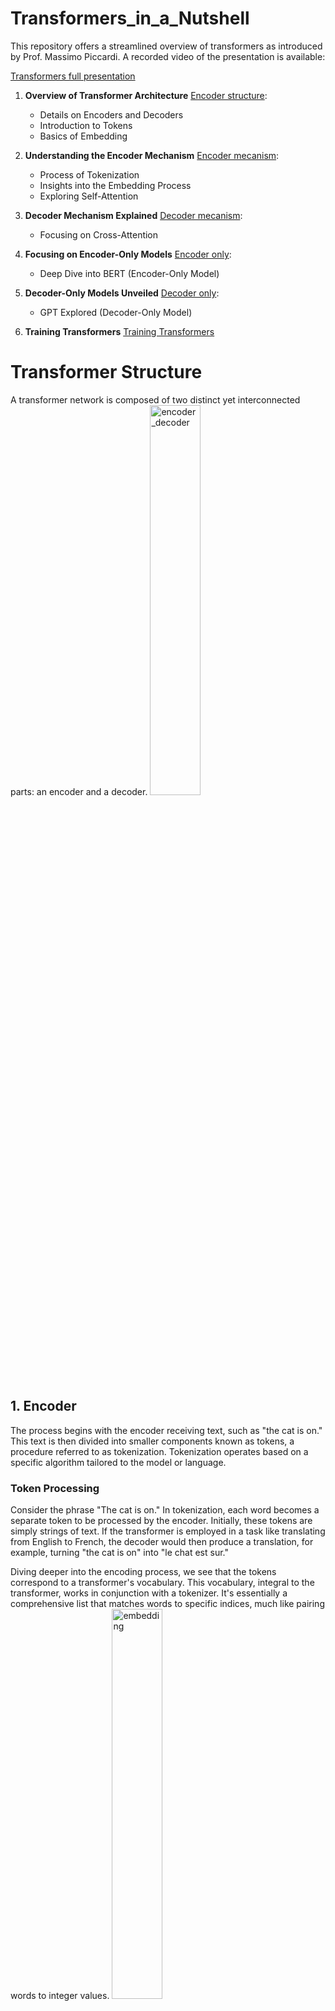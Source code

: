 # Transformers_in_a_Nutshell

This repository offers a streamlined overview of transformers as introduced by Prof. Massimo Piccardi. A recorded video of the presentation is available:

[Transformers full presentation](./video/transformers_all.mp4)

   1. **Overview of Transformer Architecture** [Encoder structure](./video/1-Encoder_structure.mp4):
      - Details on Encoders and Decoders
      - Introduction to Tokens
      - Basics of Embedding

   2. **Understanding the Encoder Mechanism** [Encoder mecanism](./video/2-Encoder_mecanism.mp4):
      - Process of Tokenization
      - Insights into the Embedding Process
      - Exploring Self-Attention

   3. **Decoder Mechanism Explained** [Decoder mecanism](./video/3-Decoder_mecanism.mp4):
      - Focusing on Cross-Attention

   4. **Focusing on Encoder-Only Models** [Encoder only](./video/4-Encoder_only.mp4):
      - Deep Dive into BERT (Encoder-Only Model)

   5. **Decoder-Only Models Unveiled** [Decoder only](./video/5-Decoder_only.mp4):
      - GPT Explored (Decoder-Only Model)

   6. **Training Transformers** [Training Transformers](./video/6-Training_Transformers.mp4)



# Transformer Structure 
A transformer network is composed of two distinct yet interconnected parts: an encoder and a decoder. 
<img src="./img/encoder_decoder.png" alt="encoder_decoder" width="40%" height="40%">

## 1. Encoder

The process begins with the encoder receiving text, such as "the cat is on." This text is then divided into smaller components known as tokens, a procedure referred to as tokenization. Tokenization operates based on a specific algorithm tailored to the model or language.

### Token Processing

Consider the phrase "The cat is on." In tokenization, each word becomes a separate token to be processed by the encoder. Initially, these tokens are simply strings of text. If the transformer is employed in a task like translating from English to French, the decoder would then produce a translation, for example, turning "the cat is on" into "le chat est sur."

Diving deeper into the encoding process, we see that the tokens correspond to a transformer's vocabulary. This vocabulary, integral to the transformer, works in conjunction with a tokenizer. It's essentially a comprehensive list that matches words to specific indices, much like pairing words to integer values.
<img src="./img/embedding.png" alt="embedding" width="40%" height="40%">

For instance, in a typical setup, a vocabulary might range from 30,000 to as many as 250,000 different tokens. Each word, once tokenized, is linked to an integer index. The original string nature of the token is discarded at this stage, and only the integer index is relevant for further processing.

Attached to this vocabulary are embeddings – pre-calculated numerical vectors that correspond to each token. These embeddings, which can also be randomly initialized, vary in size but are typically within a few hundred dimensions, such as 768. 

So, when the word "cat" appears in the input, it's first converted into an integer index, and then this index is used to retrieve the corresponding embedding from a matrix. These embeddings, essentially large vectors of numbers, are generally small in absolute value and normalized to maintain consistency. 

**Tips:** as the text enters the transformer, it's tokenized, converted into numerical indices, and then these indices are used to extract embeddings, which are then processed by the transformer network.



### Embedding 

<img src="./img/embedding_2.png" alt="embedding_2" width="40%" height="40%">

This initial transformation is a crucial step in the encoder's processing. What we refer to as token embeddings are the primary inputs into this system. These token embeddings are essentially numerical representations of the tokens and do not rely on their position within the sentence. For example, the embedding for the word "cat" remains constant regardless of its placement in the sentence.

In addition to token embeddings, there are position and segment embeddings. Position embeddings are particularly significant as they add numerical values to the token embeddings, acting like offsets. This addition adjusts the embedding values based on the token's position in the sentence. If the added number is positive, it elevates the embedding values; if negative, it reduces them. A common method for determining these values is using a sinusoidal function, which provides unique, scalable values for each position.

Interestingly, these positional adjustments are sufficient for the encoder to discern the token's placement within a sentence, without explicitly encoding the position. The positional information is implicitly encoded through these slight numerical shifts in the token embeddings.

Segment embeddings, while similar to position embeddings, are less frequently used in practice. They are typically set to zero unless specifically required. Their role becomes prominent in scenarios where the input includes multiple sentences, such as in natural language processing tasks involving sentence comparisons or relationships. Segment embeddings help differentiate between sentences by adjusting the token embeddings of one sentence relative to another.

It's worth noting that an alternative to segment embeddings for differentiating sentences is the use of special separator tokens. However, segment embeddings offer a subtler means of distinguishing between sentences without adding extra tokens.

**Tips:** when these embeddings are input into the encoder – combining token, position, and possibly segment information – they form extended vectors (often 768 dimensions each) that are processed in each token slot of the encoder.

What does the encoder do these embeddings? 

### 2. Mechanisms within Transformer

The encoder's function within the network involves a multi-layered structure, rather than just a single layer. At the outset, there's an initial encoding layer that receives input, which is followed by subsequent layers, each building upon the previous one. In a smaller transformer model, there might be around six layers, while larger models can have up to twelve or more, and this number can be adjusted as needed.

Each layer in the encoder functions similarly. The first layer takes in the embeddings (the numerical representations of tokens) and processes them to produce what are known as hidden states. These hidden states are vectors of the same dimension as the embeddings, often 768 elements.

<img src="./img/mecanism.png" alt="mecanism" width="30%" height="30%">

The hidden states generated by one layer then serve as the input for the next layer. This process continues sequentially through each layer of the encoder. For instance, if we have four tokens represented by embeddings $x1$, $x2$, $x3$, and $x4$, these are transformed into corresponding hidden states at each layer. As the information passes through each layer, the embeddings evolve into hidden states that are processed by subsequent layers.

This repetitive processing across multiple layers culminates in the final hidden states at the last layer of the encoder. These final hidden states represent the fully processed version of the initial embeddings after having been refined through the encoder's multi-layered architecture.


**How each layer works?**

<img src="./img/layers.png" alt="layers" width="40%" height="40%">

Each layer within the transformer is made up of several smaller networks. The most crucial among these is the self-attention network. Self-attention is a key component often highlighted in research papers and is essential for understanding the transformer's functionality. In addition to self-attention, there are other components like a normalization layer and a feed-forward network.

The architecture of the transformer can vary, with many different versions existing. However, the standard model, which is thoroughly explained in the work of [Jay Alammar] (https://jalammar.github.io/illustrated-transformer/), often serves as a reference point for understanding these concepts. This standard setup includes self-attention, followed by normalization and then feed-forward processing.

While all these components are important, self-attention stands out as the most distinctive feature of the transformer. It's this mechanism that sets the transformer apart from other neural network models. The self-attention network, more than any other part, is what people commonly associate with the unique capabilities of the transformer model.

#### Self-attention

To grasp the concept of self-attention, a useful comparison can be drawn with associative memories.
<img src="./img/neurones.png" alt="neurones" width="20%" height="20%">

 Imagine we have four tokens: $x1$, $x2$, $x3$, and $x4$. Each of these tokens, from their initial form to their indexed state and subsequent embeddings, goes through a uniform process in the network.

Let's consider $x2$ as an example. The goal is to process $x2$ in such a way that the output, which we can label as $x2$ prime, differs from the original $x2$. This output is specifically aligned with the second token's slot. The unique aspect of this process is that $x2$' is influenced not only by $x2$ but also by the contributions of all the other tokens – $x1$, $x3$, and $x4$.

The beauty of this system lies in its consistency; the size of $x2'$ remains the same as $x2$. This uniformity allows for the addition of subsequent identical layers atop one another, each repeating the same process. Ultimately, the aim is to produce an output for each token that, while maintaining its original size, is enriched or influenced by the information from all other tokens in the network.
<img src="./img/self_attention.png" alt="self attention" width="40%" height="40%">

**How does this self-attention works?**

Self-attention within each layer of a transformer involves three critical components: the query matrix $Q$, the key matrix $K$, and the value matrix $V$. These matrices are essential in processing the tokens, for example, token $x2$.
<img src="./img/matrices.png" alt="matrices" width="40%" height="40%">

 The matrices, which could be 64 units wide and 768 units tall, interact with the token in a specific way.

<img src="./img/heads.png" alt="heads" width="40%" height="40%">
When token $x2$ interacts with the query matrix $Q$, it is transformed into a new representation, let's call it $Q2$. This process is replicated with the key matrix $K$ and the value matrix $V$, resulting in key $K2$ and value $V2$ representations for the same token.

The next step involves comparing $Q2$ with the key values of all other tokens, including $x2$ itself. This comparison is done through a dot product, which essentially measures the similarity between $Q2$ and each key. The result of this comparison is a set of values, which can range from high (indicating a strong match) to low or even negative (indicating a weak or no match).

These values are then normalized through a softmax function, turning them into weights that sum up to one. These weights determine the extent to which each token's value $V2$, $V3$, etc., contributes to the final output at that specific position in the sequence.

The final output for each position in the sequence is a weighted sum of all the value vectors, adjusted by these weights. This process effectively allows each position in the encoder to consider all other tokens in the sequence simultaneously, leading to a comprehensive representation that takes into account the entire context of the input sequence.

The self-attention mechanism essentially functions like an associative memory or database. It searches for matches between the query of a specific token and the keys of all other tokens, retrieving values based on these matches. This operation is not a binary match or no match scenario but rather a spectrum of matches represented proportionally.

In a transformer, this self-attention process is not performed just once but multiple times in parallel, each with its set of query $Q$, key $K$, and value $V$ matrices. These multiple iterations, known as heads, allow the model to view the data from different perspectives, each initialized randomly and optimized during the training process through backpropagation. This multiplicity ensures a more robust and nuanced understanding of the input data.


**So what do we do with the output of the 12 heads?**

What happens with the outputs from the 12 heads in the transformer's self-attention mechanism?

The goal is to assemble a vector that matches the original input size. Each of the 12 heads produces a weighted sum of its inputs, forming a 64-dimensional vector. Since there are 12 such heads, the dimensionality calculation can be expressed as:

$$ \text{Dimension per head} \times \text{Number of heads} = 64 \times 12 = 768 $$

Therefore, the outputs from the 12 different heads are concatenated to create a composite vector that mirrors the input's dimensions. This concatenation can be represented as:

$$ \text{Output} = \text{Concatenate}(\text{Head}_1, \text{Head}_2, \ldots, \text{Head}_{12}) $$

This process ensures that the output size is consistent with the input size:

$$ \text{Size}(\text{Output}) = \text{Size}(\text{Input}) $$

By maintaining this dimensionality, it becomes feasible to layer additional encoding layers on top of one another.

The self-attention mechanism, known as multi-headed self-attention, is a critical part of this process. This mechanism can be replicated multiple times, typically 8 to 12 times, depending on the specific dimensions chosen for the embeddings. 

In the given example, with an input of 768 dimensions, each head produces a 64-dimensional output. With 12 heads, the outputs are combined into one unified 768-dimensional vector. This vector, resembling the size of the original input, allows for the stacking of multiple layers within the transformer architecture. 

For now, we'll set aside the details of the normalization and feed-forward networks. The key takeaway is the generation of a hidden state or vector that precisely matches the size of the input, enabling the seamless addition of multiple layers in the transformer.


What happens with the outputs from the 12 heads in the transformer's self-attention mechanism?

The goal is to assemble a vector that matches the original input size. Each of the 12 heads produces a weighted sum of its inputs, forming a 64-dimensional vector. Since there are 12 such heads, multiplying 64 by 12 gives us a 768-dimensional vector. Therefore, the outputs from the 12 different heads are concatenated to create a composite vector that mirrors the input's dimensions.

This process ensures that the output size is consistent with the input size. By maintaining this dimensionality, it becomes feasible to layer additional encoding layers on top of one another. 

The self-attention mechanism, known as multi-headed self-attention, is a critical part of this process. This mechanism can be replicated multiple times, typically 8 to 12 times, depending on the specific dimensions chosen for the embeddings. 

In the given example, with an input of 768 dimensions, each head produces a 64-dimensional output. With 12 heads, the outputs are combined into one unified 768-dimensional vector. This vector, resembling the size of the original input, allows for the stacking of multiple layers within the transformer architecture. 

For now, we'll set aside the details of the normalization and feed-forward networks. The key takeaway is the generation of a hidden state or vector that precisely matches the size of the input, enabling the seamless addition of multiple layers in the transformer.

## 3. Decoder

<img src="./img/decoder.png" alt="decoder" width="40%" height="40%">

The encoder functions on the premise, for example, "the cat is on." The decoder's task is to translate this. Structurally, the decoder mirrors the encoder in architecture, maintaining the same network design. However, its operational approach differs significantly.

Unlike the encoder, which operates in parallel, the decoder processes input sequentially, one token at a time. This sequential processing is essential because it's not feasible to generate all output tokens simultaneously.

A notable variation within transformer studies is the non-autoregressive Transformer (NAT), which aims to produce output in one go. The standard decoder, however, starts with the initial token and then sequentially builds the translation.

A special token, often an unusual string not found in regular texts, marks the beginning of a sentence in the decoder's input. This token undergoes the same processing as regular tokens, involving self-attention and layered processing.

At each step, the decoder generates a probability distribution over the vocabulary. The highest probability word is typically selected for the translation – a process known as argmax. For instance, in translating from English to French, the decoder might start by predicting the French word "le."

$$ P(\text{word}) = \text{argmax}_{\text{word}} \, P(\text{word} | \text{context}) $$

The decoder relies on its own predictions for subsequent tokens, necessitating a sequential approach. This process can be refined using techniques like beam search, which explores multiple translation options simultaneously, as opposed to the more linear, greedy decoding.

As the decoder progresses, it aims to correctly predict the following words, using each prediction as the input for the next. This continues until the end of the sentence is reached, often marked by a special end-of-sentence token, signaling the completion of the translation.


The connection between the two networks in a transformer, namely the encoder and the decoder, is facilitated through a mechanism called **cross-attention**, similar in function to self-attention. 

- In the decoder, the query components of the tokens do not only attend to the tokens already processed by the decoder but also to all tokens processed by the encoder.
- This mechanism enriches the hidden states in the decoder with information from both previously translated tokens and all encoder tokens.


<img src="./img/decoder_2.png" alt="decoder 2" width="40%" height="40%">

The two components of the transformer architecture, the encoder and decoder, are interconnected by a mechanism known as cross-attention, which shares similarities with self-attention. The key distinction here is that within the decoder, the query elements of the tokens not only focus on what has been previously decoded but also consider all the tokens processed by the encoder. This cross-attention mechanism ensures that each token's hidden state in the decoder is informed by both the already translated tokens and the entire sequence of tokens from the encoder.

When discussing functionality, particularly in the decoder, each token is decoded sequentially, producing a probability vector that determines the likelihood of different words. To understand this, let’s consider the decoder's first slot, typically designated for a special token signifying the beginning of a sentence. This slot, much like the entire decoder, mirrors the encoder in structure. It outputs a hidden state with the same dimension, assumed here to be 768.

To convert this 768-dimensional hidden state into a probability distribution over a vocabulary, a matrix of dimensions 768 by the vocabulary size (say 30,000 words) is used. This matrix multiplication generates logits, which are then transformed into probabilities ranging from 0 to 1 through a softmax function. Interestingly, for tasks like word prediction where only the most probable word is required, the direct computation of the argmax from logits suffices, bypassing the need for converting logits into probabilities.

This final matrix in the decoder, interestingly, is similar in structure to the embedding matrix used in the encoder, but functions in reverse. While the encoder transforms words from the vocabulary into 768-dimensional embeddings, the decoder does the opposite, converting 768-dimensional vectors into vocabulary words.

The decoder’s task is intricate, involving the transformation of hidden states into probabilistic predictions of words, influenced by both the previously translated tokens and the original input processed by the encoder. This interaction between the encoder and decoder, facilitated by the cross-attention mechanism, is a defining feature of the transformer model, enabling it to effectively handle complex language processing tasks.

# 4. Encoder-Only

Transformers can be implemented with just an encoder network, excluding the decoder. This approach, focused solely on the encoder, is particularly effective and widely recognized.

<img src="./img/encoder_only.png" alt="encoder only" width="40%" height="40%">


Regarding the encoder-only network, it's essentially half of a typical transformer model, focusing solely on the encoding aspect. This encoder-only setup, renowned for its effectiveness, is the backbone of many significant applications. Unlike configurations that involve both an encoder and a decoder, this approach hinges exclusively on the encoder.

The encoder is utilized in a manner similar to standard transformers, processing input such as a sentence and converting it into a series of final vectors or hidden states, denoted as $$X'_1, X'_2, \ldots, X'_n$$, each corresponding to the dimensions of 768. However, unlike transformers aimed at tasks like translation or sentence generation, the encoder-only model is geared towards tasks that require labeling or classifying individual tokens in the input. For instance, in named entity recognition or relation extraction tasks, the goal is to assign specific class labels to each word or token, not to generate new text.

In practice, this involves transforming the final layer hidden states of size 768 into a smaller set of class labels, such as 10, if the task involves categorizing each word into one of 10 classes. This transformation is executed through a final matrix that maps the 768-dimensional vectors to a smaller number of class probabilities. Thus, the model's output becomes a sequence of class labels rather than words.

Moreover, this encoder-only framework is also applied in text classification tasks like sentiment analysis. Here, instead of assigning labels to each token, the entire text is classified into one of several categories. The process involves taking the output of one particular token, often influenced by all others through the encoding process, and converting its 768-dimensional vector into a probability vector over the class set (e.g., positive, negative, neutral). This is typically done using a matrix that reduces the 768 dimensions to match the number of classes.

To further refine the process and avoid biases towards any specific token, BERT and similar models introduce a special token at the beginning of the input sequence. This token, often referred to as the CLS token, is specifically used for classification tasks, ensuring that the probabilities it generates are influenced equally by all tokens in the sentence.


# 5. Decoder-Only

<img src="./img/decoder_only.png" alt="decoder only" width="40%" height="40%">


A famous example of a decoder only transformer is GPT. GPT  stands as a key transformer model, characterized by its exclusive reliance on decoders. Unlike typical transformers that include encoders, GPT's architecture is centered around an extensive decoder section. Inputs, such as "The cat is on the mat," are fed directly into the decoder as initial tokens, bypassing the encoder.

In GPT's framework, output generation unfolds sequentially, token by token. This method might appear contrary to earlier explanations regarding sequential output generation, which is contingent on previously generated outputs. However, GPT can predetermine certain inputs and outputs via a supervised method, enabling more controlled token generation.

The model utilizes prompts as initial token sequences, guiding the decoder to generate subsequent sequences. Post prompt completion, the decoder independently predicts the remaining sequence, basing each next token prediction on existing probability distributions.

# 6. Training a tramsformer 

Training involves a supervised approach. In translation tasks, for instance, the model is trained to accurately predict the next token in a sequence, taking into account both the previously translated tokens and the initial input. The primary goal during training is to enhance the probability of correctly translating each sequential step, often employing methods like cross-entropy or negative log likelihood.

During the decoding phase, GPT generates a probability vector at each step. From this vector, the model selects the token with the highest probability, which then informs the prediction for the next token.

In mathematical terms, the training objective in GPT, particularly for translation tasks, is often represented as maximizing the probability of the correct token $ y_t $ at each step $ t $ in the decoder, given all previously translated tokens $y_{1:t-1} $ and the entire input sequence $$ x_{1:t} $$. This is expressed as maximizing $$ P(y_t | y_{1:t-1}, x_{1:t}) $$. In practice, this maximization is done using the log likelihood, which is summed over the entire output sequence. The negative of this log likelihood, known as the negative log likelihood or cross entropy, is minimized during training.
